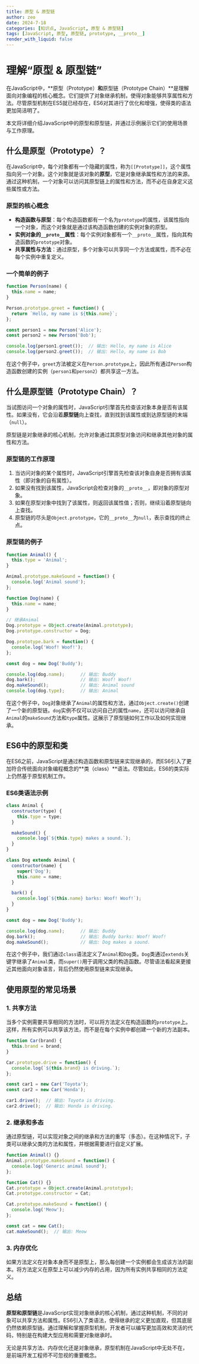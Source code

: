 ```yaml
---
title: 原型 & 原型链
author: zeo
date: 2024-7-18
categories: [知识点, JavaScript, 原型 & 原型链]
tags: [JavaScript, 原型, 原型链, prototype, __proto__]
render_with_liquid: false
---
```


# 理解“原型 & 原型链”

在JavaScript中，**原型（Prototype）**和**原型链（Prototype Chain）**是理解面向对象编程的核心概念。它们提供了对象继承机制，使得对象能够共享属性和方法。尽管原型机制在ES5就已经存在，ES6对其进行了优化和增强，使得类的语法更加简洁明了。

本文将详细介绍JavaScript中的原型和原型链，并通过示例展示它们的使用场景与工作原理。

## 什么是原型（Prototype）？

在JavaScript中，每个对象都有一个隐藏的属性，称为`[[Prototype]]`，这个属性指向另一个对象。这个对象就是该对象的**原型**，它是对象继承属性和方法的来源。通过这种机制，一个对象可以访问其原型链上的属性和方法，而不必在自身定义这些属性或方法。

### 原型的核心概念

- **构造函数与原型**：每个构造函数都有一个名为`prototype`的属性，该属性指向一个对象，而这个对象就是通过该构造函数创建的实例对象的原型。
- **实例对象的`__proto__`属性**：每个实例对象都有一个`__proto__`属性，指向其构造函数的`prototype`对象。
- **共享属性与方法**：通过原型，多个对象可以共享同一个方法或属性，而不必在每个实例中重复定义。

### 一个简单的例子

```javascript
function Person(name) {
  this.name = name;
}

Person.prototype.greet = function() {
  return `Hello, my name is ${this.name}`;
};

const person1 = new Person('Alice');
const person2 = new Person('Bob');

console.log(person1.greet());  // 输出: Hello, my name is Alice
console.log(person2.greet());  // 输出: Hello, my name is Bob
```

在这个例子中，`greet`方法被定义在`Person.prototype`上，因此所有通过`Person`构造函数创建的实例（`person1`和`person2`）都共享这一方法。

## 什么是原型链（Prototype Chain）？

当试图访问一个对象的属性时，JavaScript引擎首先检查该对象本身是否有该属性。如果没有，它会沿着**原型链**向上查找，直到找到该属性或到达原型链的末端（`null`）。

原型链是对象继承的核心机制，允许对象通过其原型对象访问和继承其他对象的属性和方法。

### 原型链的工作原理

1. 当访问对象的某个属性时，JavaScript引擎首先检查该对象自身是否拥有该属性（即对象的自有属性）。
2. 如果没有找到该属性，JavaScript会检查对象的`__proto__`，即对象的原型对象。
3. 如果在原型对象中找到了该属性，则返回该属性值；否则，继续沿着原型链向上查找。
4. 原型链的尽头是`Object.prototype`，它的`__proto__`为`null`，表示查找的终止点。

### 原型链的例子

```javascript
function Animal() {
  this.type = 'Animal';
}

Animal.prototype.makeSound = function() {
  console.log('Animal sound');
};

function Dog(name) {
  this.name = name;
}

// 继承Animal
Dog.prototype = Object.create(Animal.prototype);
Dog.prototype.constructor = Dog;

Dog.prototype.bark = function() {
  console.log('Woof! Woof!');
};

const dog = new Dog('Buddy');

console.log(dog.name);      // 输出: Buddy
dog.bark();                 // 输出: Woof! Woof!
dog.makeSound();            // 输出: Animal sound
console.log(dog.type);      // 输出: Animal
```

在这个例子中，`Dog`对象继承了`Animal`的属性和方法，通过`Object.create()`创建了一个新的原型链。`dog`实例不仅可以访问自己的属性`name`，还可以访问继承自`Animal`的`makeSound`方法和`type`属性。这展示了原型链如何工作以及如何实现继承。

## ES6中的原型和类

在ES6之前，JavaScript是通过构造函数和原型链来实现继承的，而ES6引入了更加符合传统面向对象编程概念的**类（class）**语法。尽管如此，ES6的类实际上仍然基于原型机制工作。

### ES6类语法示例

```javascript
class Animal {
  constructor(type) {
    this.type = type;
  }

  makeSound() {
    console.log(`${this.type} makes a sound.`);
  }
}

class Dog extends Animal {
  constructor(name) {
    super('Dog');
    this.name = name;
  }

  bark() {
    console.log(`${this.name} barks: Woof! Woof!`);
  }
}

const dog = new Dog('Buddy');

console.log(dog.name);      // 输出: Buddy
dog.bark();                 // 输出: Buddy barks: Woof! Woof!
dog.makeSound();            // 输出: Dog makes a sound.
```

在这个例子中，我们通过`class`语法定义了`Animal`和`Dog`类。`Dog`类通过`extends`关键字继承了`Animal`类，而`super()`用于调用父类的构造函数。尽管语法看起来更接近其他面向对象语言，背后仍然使用原型链来实现继承。

## 使用原型的常见场景

### 1. **共享方法**
   当多个实例需要共享相同的方法时，可以将方法定义在构造函数的`prototype`上。这样，所有实例可以共享该方法，而不是在每个实例中都创建一个新的方法副本。

   ```javascript
   function Car(brand) {
     this.brand = brand;
   }

   Car.prototype.drive = function() {
     console.log(`${this.brand} is driving.`);
   };

   const car1 = new Car('Toyota');
   const car2 = new Car('Honda');

   car1.drive();  // 输出: Toyota is driving.
   car2.drive();  // 输出: Honda is driving.
   ```

### 2. **继承和多态**
   通过原型链，可以实现对象之间的继承和方法的重写（多态）。在这种情况下，子类可以继承父类的方法和属性，并根据需要进行自定义扩展。

   ```javascript
   function Animal() {}
   Animal.prototype.makeSound = function() {
     console.log('Generic animal sound');
   };

   function Cat() {}
   Cat.prototype = Object.create(Animal.prototype);
   Cat.prototype.constructor = Cat;

   Cat.prototype.makeSound = function() {
     console.log('Meow');
   };

   const cat = new Cat();
   cat.makeSound();  // 输出: Meow
   ```

### 3. **内存优化**
   如果方法定义在对象本身而不是原型上，那么每创建一个实例都会生成该方法的副本。将方法定义在原型上可以减少内存的占用，因为所有实例共享相同的方法定义。

## 总结

**原型和原型链**是JavaScript实现对象继承的核心机制，通过这种机制，不同的对象可以共享方法和属性。ES6引入了类语法，使得继承的定义更加直观，但其底层仍然依赖原型链。通过理解和掌握原型机制，开发者可以编写更加高效和灵活的代码，特别是在构建大型应用和需要对象继承时。

无论是共享方法、内存优化还是对象继承，原型机制在JavaScript中无处不在，是前端开发工程师不可忽视的重要概念。